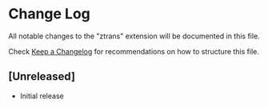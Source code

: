 # Change Log

All notable changes to the "ztrans" extension will be documented in this file.

Check [Keep a Changelog](http://keepachangelog.com/) for recommendations on how to structure this file.

## [Unreleased]

- Initial release